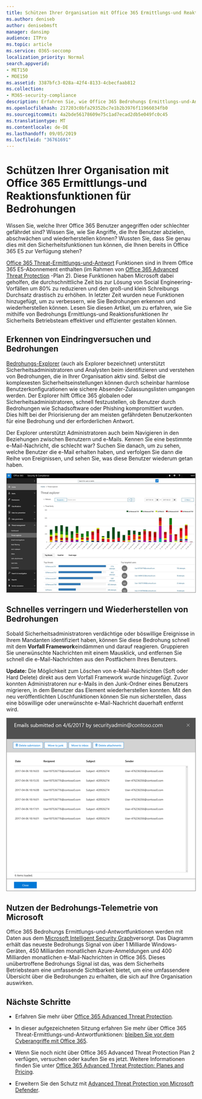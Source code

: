 ```yaml
---
title: Schützen Ihrer Organisation mit Office 365 Ermittlungs-und Reaktionsfunktionen für Bedrohungen
ms.author: deniseb
author: denisebmsft
manager: dansimp
audience: ITPro
ms.topic: article
ms.service: O365-seccomp
localization_priority: Normal
search.appverid:
- MET150
- MOE150
ms.assetid: 3387bfc3-028a-42f4-8133-4cbecfaab812
ms.collection:
- M365-security-compliance
description: Erfahren Sie, wie Office 365 Bedrohungs Ermittlungs-und-Antwortfunktionen Ihrer Organisation dabei helfen können, Eindringlinge und Bedrohungen zu erkennen und Bedrohungen schnell zu verringern und wiederherzustellen.
ms.openlocfilehash: 217203c0bfa29352bc7e1b2b3976f11966034fb0
ms.sourcegitcommit: 4a2bde56178609e75c1ad7ecad2db5e049fc0c45
ms.translationtype: MT
ms.contentlocale: de-DE
ms.lasthandoff: 09/05/2019
ms.locfileid: "36761691"
---
```

# <a name="keep-your-organization-safe-with-office-365-threat-investigation-and-response-capabilities"></a>Schützen Ihrer Organisation mit Office 365 Ermittlungs-und Reaktionsfunktionen für Bedrohungen

Wissen Sie, welche Ihrer Office 365 Benutzer angegriffen oder schlechter gefährdet sind? Wissen Sie, wie Sie Angriffe, die Ihre Benutzer abzielen, abschwächen und wiederherstellen können? Wussten Sie, dass Sie genau dies mit den Sicherheitsfunktionen tun können, die Ihnen bereits in Office 365 E5 zur Verfügung stehen? 
  
[Office 365 Threat-Ermittlungs-und-Antwort](office-365-ti.md) Funktionen sind in Ihrem Office 365 E5-Abonnement enthalten (im Rahmen von [Office 365 Advanced Threat Protection](office-365-atp.md) -Plan 2). Diese Funktionen haben Microsoft dabei geholfen, die durchschnittliche Zeit bis zur Lösung von Social Engineering-Vorfällen um 80% zu reduzieren und den groß-und klein Schreibungs Durchsatz drastisch zu erhöhen. In letzter Zeit wurden neue Funktionen hinzugefügt, um zu verbessern, wie Sie Bedrohungen erkennen und wiederherstellen können. Lesen Sie diesen Artikel, um zu erfahren, wie Sie mithilfe von Bedrohungs Ermittlungs-und Reaktionsfunktionen Ihr Sicherheits Betriebsteam effektiver und effizienter gestalten können.
  
## <a name="detect-intrusions-and-threats"></a>Erkennen von Eindringversuchen und Bedrohungen

[Bedrohungs-Explorer](threat-explorer.md) (auch als Explorer bezeichnet) unterstützt Sicherheitsadministratoren und Analysten beim identifizieren und verstehen von Bedrohungen, die in Ihrer Organisation aktiv sind. Selbst die komplexesten Sicherheitseinstellungen können durch scheinbar harmlose Benutzerkonfigurationen wie sichere Absender-Zulassungslisten umgangen werden. Der Explorer hilft Office 365 globalen oder Sicherheitsadministratoren, schnell festzustellen, ob Benutzer durch Bedrohungen wie Schadsoftware oder Phishing kompromittiert wurden. Dies hilft bei der Priorisierung der am meisten gefährdeten Benutzerkonten für eine Bedrohung und der erforderlichen Antwort. 
  
Der Explorer unterstützt Administratoren auch beim Navigieren in den Beziehungen zwischen Benutzern und e-Mails. Kennen Sie eine bestimmte e-Mail-Nachricht, die schlecht war? Suchen Sie danach, um zu sehen, welche Benutzer die e-Mail erhalten haben, und verfolgen Sie dann die Reihe von Ereignissen, und sehen Sie, was diese Benutzer wiederum getan haben.

![Screenshot des Threat-Explorers in Office 365, farblich codiert von der Malware-Familie](media/591338dd-252a-437d-b5f2-87aa42e74b0c.png)
  
## <a name="quickly-mitigate-and-recover-from-threats"></a>Schnelles verringern und Wiederherstellen von Bedrohungen

Sobald Sicherheitsadministratoren verdächtige oder böswillige Ereignisse in Ihrem Mandanten identifiziert haben, können Sie diese Bedrohung schnell mit dem **Vorfall Framework**eindämmen und darauf reagieren. Gruppieren Sie unerwünschte Nachrichten mit einem Mausklick, und entfernen Sie schnell die e-Mail-Nachrichten aus den Postfächern Ihres Benutzers. 
  
 **Update:** Die Möglichkeit zum Löschen von e-Mail-Nachrichten (Soft oder Hard Delete) direkt aus dem Vorfall Framework wurde hinzugefügt. Zuvor konnten Administratoren nur e-Mails in den Junk-Ordner eines Benutzers migrieren, in dem Benutzer das Element wiederherstellen konnten. Mit den neu veröffentlichten Löschfunktionen können Sie nun sicherstellen, dass eine böswillige oder unerwünschte e-Mail-Nachricht dauerhaft entfernt wird. 
    
![Screenshot der e-Mail-Liste der Vorfall Korrektur](media/9d8452d3-d8d2-4b26-81f9-76396e08dd17.png)
  
## <a name="leverage-the-threat-telemetry-of-microsoft"></a>Nutzen der Bedrohungs-Telemetrie von Microsoft

Office 365 Bedrohungs Ermittlungs-und-Antwortfunktionen werden mit Daten aus dem [Microsoft Intelligent Security Graph](https://go.microsoft.com/fwlink/?linkid=2036223)versorgt. Das Diagramm erhält das neueste Bedrohungs Signal von über 1 Milliarde Windows-Geräten, 450 Milliarden monatlichen Azure-Anmeldungen und 400 Milliarden monatlichen e-Mail-Nachrichten in Office 365. Dieses unübertroffene Bedrohungs Signal ist das, was dem Sicherheits Betriebsteam eine umfassende Sichtbarkeit bietet, um eine umfassendere Übersicht über die Bedrohungen zu erhalten, die sich auf Ihre Organisation auswirken. 
  
## <a name="next-steps"></a>Nächste Schritte

- Erfahren Sie mehr über [Office 365 Advanced Threat Protection](office-365-atp.md).

- In dieser aufgezeichneten Sitzung erfahren Sie mehr über Office 365 Threat-Ermittlungs-und-Antwortfunktionen: [bleiben Sie vor dem Cyberangriffe mit Office 365](https://myignite.microsoft.com/videos/53723).

- Wenn Sie noch nicht über Office 365 Advanced Threat Protection Plan 2 verfügen, versuchen oder kaufen Sie es jetzt. Weitere Informationen finden Sie unter [Office 365 Advanced Threat Protection: Planes and Pricing](https://products.office.com/exchange/advance-threat-protection#pmg-allup-content).
    
- Erweitern Sie den Schutz mit [Advanced Threat Protection von Microsoft Defender](https://docs.microsoft.com/windows/security/threat-protection/microsoft-defender-atp/microsoft-defender-advanced-threat-protection).